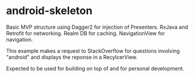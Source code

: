 # android-skeleton
Basic MVP structure using Dagger2 for injection of Presenters. 
RxJava and Retrofit for networking.
Realm DB for caching.
NavigationView for navigation.

This example makes a request to StackOverflow for questions involving "android" and displays the reponse in a RecylcerView.

Expected to be used for building on top of and for personal development.

